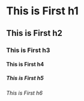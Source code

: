 #     This is First h1
##    This is First h2
###   This is First h3
####  This is First h4
##### This is First h5
###### This is First h6
